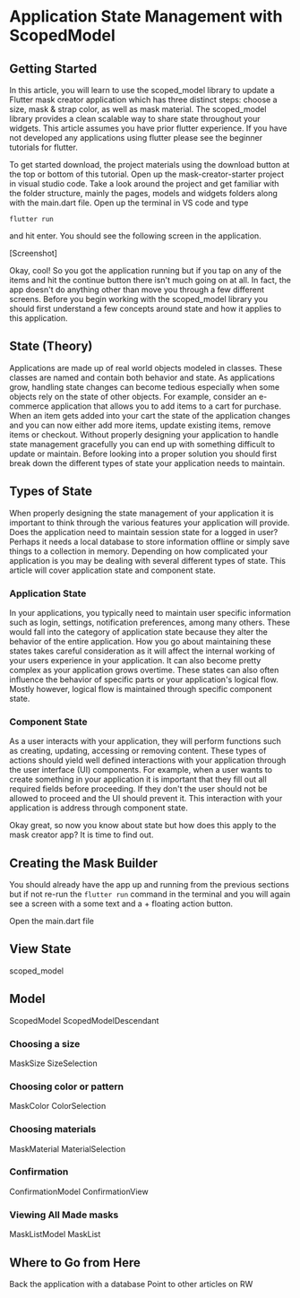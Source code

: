 # Application State Management with ScopedModel

## Getting Started
In this article, you will learn to use the scoped_model library to update a Flutter mask creator application which has three distinct steps: choose a size, mask & strap color, as well as mask material. The scoped_model library provides a clean scalable way to share state throughout your widgets. This article assumes you have prior flutter experience. If you have not developed any applications using flutter please see the beginner tutorials for flutter.

To get started download, the project materials using the download button at the top or bottom of this tutorial. Open up the mask-creator-starter project in visual studio code. Take a look around the project and get familiar with the folder structure, mainly the pages, models and widgets folders along with the main.dart file. Open up the terminal in VS code and type

`flutter run`

and hit enter. You should see the following screen in the application.

[Screenshot]

Okay, cool! So you got the application running but if you tap on any of the items and hit the continue button there isn't much going on at all. In fact, the app doesn't do anything other than move you through a few different screens. Before you begin working with the scoped_model library you should first understand a few concepts around state and how it applies to this application.

## State (Theory)

Applications are made up of real world objects modeled in classes. These classes are named and contain both behavior and state. As applications grow, handling state changes can become tedious especially when some objects rely on the state of other objects. For example, consider an e-commerce application that allows you to add items to a cart for purchase. When an item gets added into your cart the state of the application changes and you can now either add more items, update existing items, remove items or checkout. Without properly designing your application to handle state management gracefully you can end up with something difficult to update or maintain. Before looking into a proper solution you should first break down the different types of state your application needs to maintain.

## Types of State

When properly designing the state management of your application it is important to think through the various features your application will provide. Does the application need to maintain session state for a logged in user? Perhaps it needs a local database to store information offline or simply save things to a collection in memory. Depending on how complicated your application is you may be dealing with several different types of state. This article will cover application state and component state.

### Application State

In your applications, you typically need to maintain user specific information such as login, settings, notification preferences, among many others. These would fall into the category of application state because they alter the behavior of the entire application. How you go about maintaining these states takes careful consideration as it will affect the internal working of your users experience in your application. It can also become pretty complex as your application grows overtime. These states can also often influence the behavior of specific parts or your application's logical flow. Mostly however, logical flow is maintained through specific component state.

### Component State

As a user interacts with your application, they will perform functions such as creating, updating, accessing or removing content. These types of actions should yield well defined interactions with your application through the user interface (UI) components. For example, when a user wants to create something in your application it is important that they fill out all required fields before proceeding. If they don't the user should not be allowed to proceed and the UI should prevent it. This interaction with your application is address through component state.

Okay great, so now you know about state but how does this apply to the mask creator app? It is time to find out.

## Creating the Mask Builder

You should already have the app up and running from the previous sections but if not re-run the `flutter run` command in the terminal and you will again see a screen with a some text and a + floating action button. 

Open the main.dart file

## View State
scoped_model

## Model
ScopedModel
ScopedModelDescendant

### Choosing a size
MaskSize
SizeSelection

### Choosing color or pattern
MaskColor
ColorSelection

### Choosing materials
MaskMaterial
MaterialSelection

### Confirmation
ConfirmationModel
ConfirmationView

### Viewing All Made masks
MaskListModel
MaskList

## Where to Go from Here
Back the application with a database
Point to other articles on RW